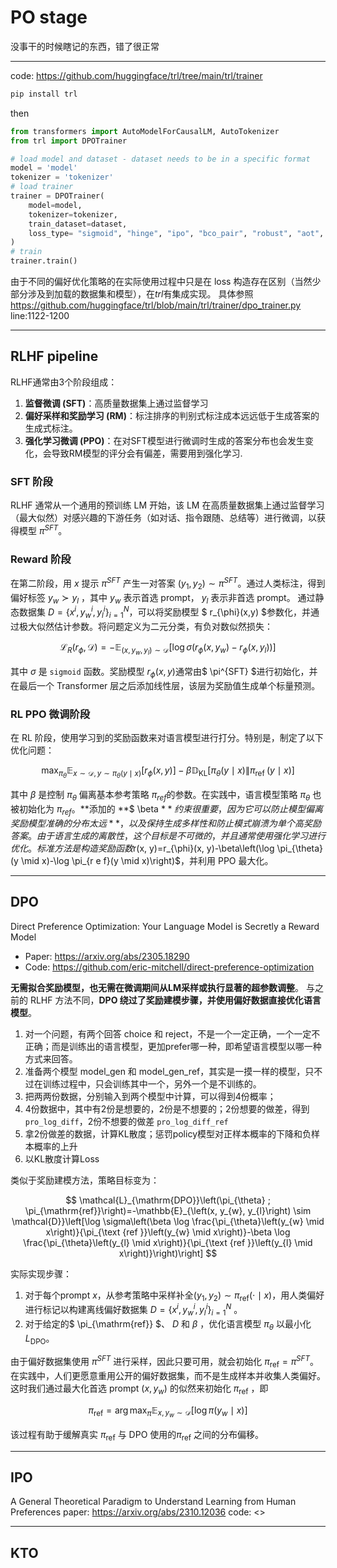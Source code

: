 # PO stage

没事干的时候瞎记的东西，错了很正常

---

code: <https://github.com/huggingface/trl/tree/main/trl/trainer>

```python
pip install trl 
```

then

```python
from transformers import AutoModelForCausalLM, AutoTokenizer
from trl import DPOTrainer

# load model and dataset - dataset needs to be in a specific format
model = 'model'
tokenizer = 'tokenizer'
# load trainer
trainer = DPOTrainer(
    model=model,
    tokenizer=tokenizer,
    train_dataset=dataset,
    loss_type= "sigmoid", "hinge", "ipo", "bco_pair", "robust", "aot", "aot_pair", 
)
# train
trainer.train()
```

由于不同的偏好优化策略的在实际使用过程中只是在 loss 构造存在区别（当然少部分涉及到加载的数据集和模型），在$trl$有集成实现。
具体参照 <https://github.com/huggingface/trl/blob/main/trl/trainer/dpo_trainer.py> line:1122-1200

---

## RLHF pipeline

RLHF通常由3个阶段组成：

1. **监督微调 (SFT)**：高质量数据集上通过监督学习
2. **偏好采样和奖励学习 (RM)**：标注排序的判别式标注成本远远低于生成答案的生成式标注。
3. **强化学习微调 (PPO)**：在对SFT模型进行微调时生成的答案分布也会发生变化，会导致RM模型的评分会有偏差，需要用到强化学习.

### SFT 阶段

RLHF 通常从一个通用的预训练 LM 开始，该 LM 在高质量数据集上通过监督学习（最大似然）对感兴趣的下游任务（如对话、指令跟随、总结等）进行微调，以获得模型 $\pi^{SFT}$。

### Reward 阶段

在第二阶段，用 $x$ 提示 $\pi^{SFT}$ 产生一对答案 $(y_1, y_2)\sim\pi^{SFT}$。通过人类标注，得到偏好标签 $y_w\succ y_l$ ，其中 $y_w$  表示首选 prompt， $y_l$ 表示非首选 prompt。
通过静态数据集 $D=\left\{x^{i}, y_{w}^{i}, y_{l}^{i}\right\}_{i=1}^{N}$，可以将奖励模型  $ r_{\phi}(x,y)  $参数化，并通过极大似然估计参数。将问题定义为二元分类，有负对数似然损失： &#x20;

$$
\mathcal{L}_{R}\left(r_{\phi}, \mathcal{D}\right)=-\mathbb{E}_{\left(x, y_{w}, y_{l}\right) \sim \mathcal{D}}\left[\log \sigma\left(r_{\phi}\left(x, y_{w}\right)-r_{\phi}\left(x, y_{l}\right)\right)\right]
$$

其中 $\sigma$ 是 `sigmoid`  函数。奖励模型  $r_{\phi}(x,y)$通常由$ \pi^{SFT}  $进行初始化，并在最后一个 Transformer 层之后添加线性层，该层为奖励值生成单个标量预测。

### RL PPO 微调阶段

在 RL 阶段，使用学习到的奖励函数来对语言模型进行打分。特别是，制定了以下优化问题：

$$
\max _{\pi_{\theta}} \mathbb{E}_{x \sim \mathcal{D}, y \sim \pi_{\theta}(y \mid x)}\left[r_{\phi}(x, y)\right]-\beta \mathbb{D}_{\mathrm{KL}}\left[\pi_{\theta}(y \mid x) \| \pi_{\text {ref }}(y \mid x)\right]
$$

其中 $\beta$ 是控制 $\pi_{\theta}$  偏离基本参考策略 $\pi_{ref}$的参数。在实践中，语言模型策略 $\pi_{\theta}$ 也被初始化为 $\pi_{ref}$。\*\*添加的 \*\*$ \beta  $**约束很重要，因为它可以防止模型偏离奖励模型准确的分布太远**，以及保持生成多样性和防止模式崩溃为单个高奖励答案。
由于语言生成的离散性，这个目标是不可微的，并且通常使用强化学习进行优化。标准方法是构造奖励函数$r(x, y)=r_{\phi}(x, y)-\beta\left(\log \pi_{\theta}(y \mid x)-\log \pi_{r e f}(y \mid x)\right)$，并利用 PPO 最大化。

---

## DPO

Direct Preference Optimization: Your Language Model is Secretly a Reward Model

- Paper: <https://arxiv.org/abs/2305.18290>
- Code: <https://github.com/eric-mitchell/direct-preference-optimization>

**无需拟合奖励模型，也无需在微调期间从LM采样或执行显著的超参数调整**。
与之前的 RLHF 方法不同，**DPO 绕过了奖励建模步骤，并使用偏好数据直接优化语言模型**。

1. 对一个问题，有两个回答 choice 和 reject，不是一个一定正确，一个一定不正确；而是训练出的语言模型，更加prefer哪一种，即希望语言模型以哪一种方式来回答。
2. 准备两个模型 model\_gen 和 model\_gen\_ref，其实是一摸一样的模型，只不过在训练过程中，只会训练其中一个，另外一个是不训练的。
3. 把两两份数据，分别输入到两个模型中计算，可以得到4份概率；
4. 4份数据中，其中有2份是想要的，2份是不想要的；2份想要的做差，得到`pro_log_diff`，2份不想要的做差 `pro_log_diff_ref`
5. 拿2份做差的数据，计算KL散度；惩罚policy模型对正样本概率的下降和负样本概率的上升
6. 以KL散度计算Loss

类似于奖励建模方法，策略目标变为：

$$
\mathcal{L}_{\mathrm{DPO}}\left(\pi_{\theta} ; \pi_{\mathrm{ref}}\right)=-\mathbb{E}_{\left(x, y_{w}, y_{l}\right) \sim \mathcal{D}}\left[\log \sigma\left(\beta \log \frac{\pi_{\theta}\left(y_{w} \mid x\right)}{\pi_{\text {ref }}\left(y_{w} \mid x\right)}-\beta \log \frac{\pi_{\theta}\left(y_{l} \mid x\right)}{\pi_{\text {ref }}\left(y_{l} \mid x\right)}\right)\right]
$$

实际实现步骤：

1. 对于每个prompt  $x$，从参考策略中采样补全$\left(y_{1}, y_{2}\right) \sim \pi_{\mathrm{ref}}(\cdot \mid x)$，用人类偏好进行标记以构建离线偏好数据集 $D=\left\{x^{i}, y_{w}^{i}, y_{l}^{i}\right\}_{i=1}^{N}$ 。
2. 对于给定的$  \pi_{\mathrm{ref}} $、 $D$ 和 $\beta$ ，优化语言模型 $\pi_{\theta}$ 以最小化 $L_{\mathrm{DPO}}$。

由于偏好数据集使用 $\pi^{SFT}$ 进行采样，因此只要可用，就会初始化 $\pi_{\mathrm{ref}} = \pi^{SFT}$。在实践中，人们更愿意重用公开的偏好数据集，而不是生成样本并收集人类偏好。这时我们通过最大化首选 prompt $(x,y_w)$ 的似然来初始化 $\pi_{\mathrm{ref}}$ ，即 &#x20;

$$
\pi_{\mathrm{ref}}=\arg \max _{\pi} \mathbb{E}_{x, y_{w} \sim \mathcal{D}}\left[\log \pi\left(y_{w} \mid x\right)\right]
$$

该过程有助于缓解真实 $\pi_{\mathrm{ref}}$ 与 DPO 使用的$\pi_{\mathrm{ref}}$ 之间的分布偏移。

---

## IPO

A General Theoretical Paradigm to Understand Learning from Human Preferences
paper: <https://arxiv.org/abs/2310.12036>
code: <>

---

## KTO

